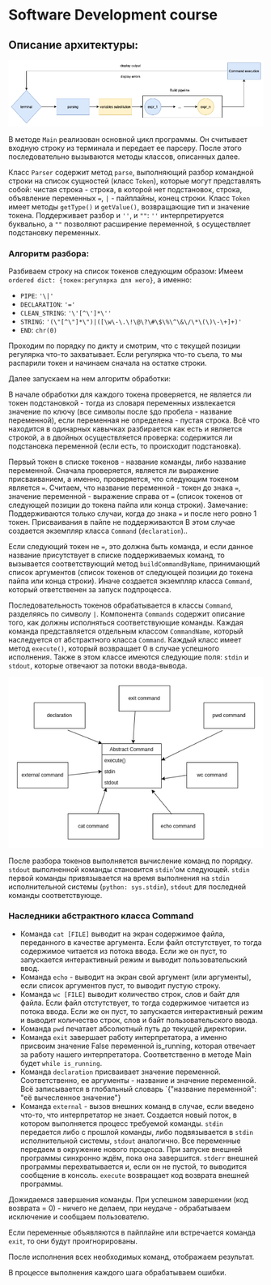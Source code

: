 # Software Development course

## Описание архитектуры:
![Architecture](diagram.png)

В методе `Main` реализован основной цикл программы. Он считывает входную строку из терминала и передает ее парсеру. После этого последовательно вызываются методы классов, описанных далее.

Класс `Parser` содержит метод `parse`, выполняющий разбор командной строки на список сущностей (класс `Token`), которые могут представлять собой: 
чистая строка - строка, в которой нет подстановок, строка, объявление переменных `=`, `|` - пайплайны, конец строки. 
Класс `Token` имеет методы `getType()` и `getValue()`, возвращающие тип и значение токена.
Поддерживает разбор и `''`, и `""`: `''` интерпретируется буквально, а `""` позволяют расширение переменной, `$` осуществляет подстановку переменных.

### Алгоритм разбора:

Разбиваем строку на список токенов следующим образом:
Имеем `ordered dict: {токен:регулярка для него}`, а именно:
* `PIPE`: `'\|'`
* `DECLARATION`: `'='`
* `CLEAN_STRING`: `'\'[^\']*\''`
* `STRING`: `'(\"[^\"]*\")|([\w\-\.\!\@\?\#\$\%\^\&\/\*\(\)\-\+]+)'`
* `END`: `chr(0)`

Проходим по порядку по дикту и смотрим, что с текущей позиции регулярка что-то захватывает. Если регулярка что-то съела, то мы распарили токен и начинаем сначала на остатке строки.

Далее запускаем на нем алгоритм обработки:

В начале обработки для каждого токена проверяется, не является ли токен подстановкой - 
тогда из словаря переменных извлекается значение по ключу (все символы после `$`до пробела - название переменной), если переменная не определена - пустая строка.
Всё что находится в одинарных кавычках разбирается как есть и является строкой, а в двойных осуществляется проверка: содержится ли подстановка переменной (если есть, то происходит подстановка). 

Первый токен в списке токенов - название команды, либо название переменной.
Сначала проверяется, является ли выражение присваиванием, а именно, проверяется, что следующим токеном является `=`. 
Считаем, что название переменной - токен до знака `=`, 
значение переменной - выражение справа от `=` (список токенов от следующей позиции до токена пайпа или конца строки). 
Замечание: 
Поддерживаются только случаи, когда до знака `=` и после него ровно 1 токен. 
Присваивания в пайпе не поддерживаются
В этом случае создается экземпляр класса `Command` (`declaration`)..

Если следующий токен не `=`, это должна быть команда, и если данное название присутствует в списке поддерживаемых команд, 
то вызывается соответствующий метод `buildCommandByName`, принимающий список аргументов (список токенов от следующей позиции до токена пайпа или конца строки).
Иначе создается экземпляр класса `Command`, который ответственен за запуск подпроцесса.

Последовательность токенов обрабатывается в классы `Command`, разделяясь по символу `|`.
Компонента `Commands` содержит описание того, как должны исполняться соответствующие команды. 
Каждая команда представляется отдельным классом `CommandName`, который наследуется от абстрактного класса `Command`. 
Каждый класс имеет метод `execute()`, который возвращает 0 в случае успешного исполнения. 
Также в этом классе имеются следующие поля: `stdin` и `stdout`, которые отвечают за потоки ввода-вывода.

![Classes](classes.png)

После разбора токенов выполняется вычисление команд по порядку. `stdout` выполненной команды становится `stdin`'ом следующей.
`stdin` первой команды привязывается на время выполнения на `stdin` исполнительной системы (`python: sys.stdin`), `stdout` для последней команды соответствующе.

### Наследники абстрактного класса Command

* Команда `cat [FILE]` выводит на экран содержимое файла, переданного в качестве аргумента. Если файл отстутствует, то тогда содержимое читается из потока ввода. Если же он пуст, то запускается интерактивный режим и выводит пользовательский ввод.
* Команда `echo`  - выводит на экран свой аргумент (или аргументы), если список аргументов пуст, то выводит пустую строку.
* Команда `wc [FILE]` выводит количество строк, слов и байт для файла. Если файл отстутствует, то тогда содержимое читается из потока ввода.  Если же он пуст, то запускается интерактивный режим и выводит количество строк, слов и байт пользовательского ввода.
* Команда `pwd` печатает абсолютный путь до текущей директории.
* Команда `exit` завершает работу интерпретатора, а именно присвоим значение False переменной is_running, которая отвечает за работу нашего интерпретатора. Соответственно в методе Main будет `while is_running`.
* Команда `declaration` присваивает значение переменной. Соответственно, ее аргументы - название и значение переменной. Всё записывается в глобальный словарь `{"название переменной": "её вычесленное значение"}
* Команда `external` - вызов внешних команд в случае, если введено что-то, что интерпретатор не знает. Создается новый поток, в котором выполняется процесс требуемой команды.  `stdin` передается либо с прошлой команды, либо подвязывается в `stdin` исполнительной системы, `stdout` аналогично. Все переменные передаем в окружение нового процесса. При запуске внешней программы синхронно ждём, пока она завершится. `stderr` внешней программы перехватывается и, если он не пустой, то выводится сообщение в консоль. `execute` возвращает код возврата внешней программы. 

Дожидаемся завершения команды. При успешном завершении (код возврата = 0) - ничего не делаем, при неудаче - обрабатываем исключение и сообщаем пользователю. 

Если переменные объявляются в пайплайне или встречается команда `exit`, то они будут проигнорированы.  

После исполнения всех необходимых команд, отображаем результат.

В процессе выполнения каждого шага обрабатываем ошибки.
